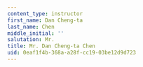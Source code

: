 ```yaml
---
content_type: instructor
first_name: Dan Cheng-ta
last_name: Chen
middle_initial: ''
salutation: Mr.
title: Mr. Dan Cheng-ta Chen
uid: 0eaf1f4b-368a-a28f-cc19-03be12d9d723
---
```

